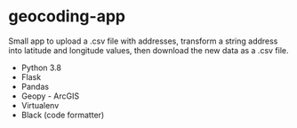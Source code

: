 # geocoding-app

Small app to upload a .csv file with addresses, transform a string address into latitude and longitude values, then download the new data as a .csv file.

- Python 3.8
- Flask
- Pandas
- Geopy - ArcGIS
- Virtualenv
- Black (code formatter)
